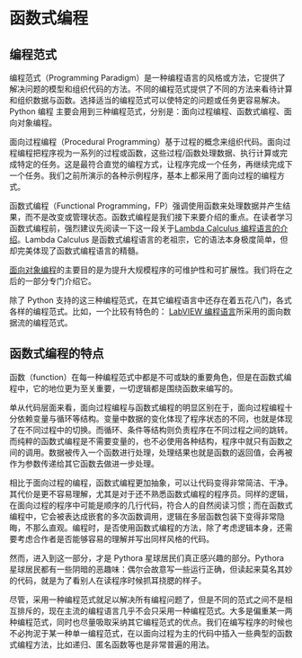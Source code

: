 # 函数式编程

## 编程范式

编程范式（Programming Paradigm）是一种编程语言的风格或方法，它提供了解决问题的模型和组织代码的方法。不同的编程范式提供了不同的方法来看待计算和组织数据与函数。选择适当的编程范式可以使特定的问题或任务更容易解决。Python 编程 主要会用到三种编程范式，分别是：面向过程编程、函数式编程、面向对象编程。

面向过程编程（Procedural Programming）基于过程的概念来组织代码。面向过程编程把程序视为一系列的过程或函数，这些过程/函数处理数据、执行计算或完成特定的任务。这是最符合直觉的编程方式，让程序完成一个任务，再继续完成下一个任务。我们之前所演示的各种示例程序，基本上都采用了面向过程的编程方式。

函数式编程（Functional Programming，FP）强调使用函数来处理数据并产生结果，而不是改变或管理状态。函数式编程是我们接下来要介绍的重点。在读者学习函数式编程前，强烈建议先阅读一下这一段关于[Lambda Calculus 编程语言的介绍](https://lv.qizhen.xyz/appendix_languages#lambda-calculus-编程语言)。Lambda Calculus 是函数式编程语言的老祖宗，它的语法本身极度简单，但却完美体现了函数式编程语言的精髓。


[面向对象编程](oop)的主要目的是为提升大规模程序的可维护性和可扩展性。我们将在之后的一部分专门介绍它。

除了 Python 支持的这三种编程范式，在其它编程语言中还存在着五花八门，各式各样的编程范式。比如，一个比较有特色的： [LabVIEW 编程语言](https://lv.qizhen.xyz)所采用的面向数据流的编程范式。

## 函数式编程的特点

函数（function）在每一种编程范式中都是不可或缺的重要角色，但是在函数式编程中，它的地位更为至关重要，一切逻辑都是围绕函数来编写的。

单从代码层面来看，面向过程编程与函数式编程的明显区别在于，面向过程编程十分依赖变量与循环等结构。变量中数据的变化体现了程序状态的不同，也就是体现了在不同过程中的切换。而循环、条件等结构则负责程序在不同过程之间的跳转。而纯粹的函数式编程是不需要变量的，也不必使用各种结构，程序中就只有函数之间的调用。数据被传入一个函数进行处理，处理结果也就是函数的返回值，会再被作为参数传递给其它函数去做进一步处理。

相比于面向过程的编程，函数式编程更加抽象，可以让代码变得非常简洁、干净。其代价是更不容易理解，尤其是对于还不熟悉函数式编程的程序员。同样的逻辑，在面向过程的程序中可能是顺序的几行代码，符合人的自然阅读习惯；而在函数式编程中，它会被表达成嵌套的多次函数调用，逻辑在多层函数包装下变得非常隐晦，不那么直观。编程时，是否使用函数式编程的方法，除了考虑逻辑本身，还需要考虑合作者是否能够容易的理解并写出同样风格的代码。

然而，进入到这一部分，才是 Pythora 星球居民们真正感兴趣的部分。Pythora 星球居民都有一些阴暗的恶趣味：偶尔会故意写一些运行正确，但读起来莫名其妙的代码，就是为了看别人在读程序时候抓耳挠腮的样子。

尽管，采用一种编程范式就足以解决所有编程问题了，但是不同的范式之间不是相互排斥的，现在主流的编程语言几乎不会只采用一种编程范式。大多是偏重某一两种编程范式，同时也尽量吸取采纳其它编程范式的优点。我们在编写程序的时候也不必拘泥于某一种单一编程范式，在以面向过程为主的代码中插入一些典型的函数式编程方法，比如递归、匿名函数等也是非常普遍的用法。

